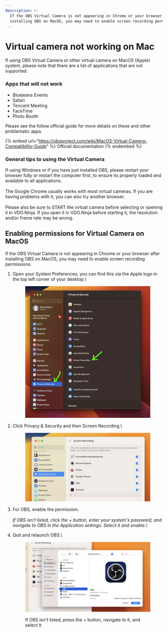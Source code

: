 ```yaml
---
description: >-
  If the OBS Virtual Camera is not appearing in Chrome or your browser after
  installing OBS on MacOS, you may need to enable screen recording permissions
---
```


# Virtual camera not working on Mac

If using OBS Virtual Camera or other virtual camera on MacOS (Apple) system, please note that there are a list of applications that are not supported.

### Apps that will **not** work

* Bluejeans Events
* Safari
* Tencent Meeting
* FaceTime
* Photo Booth

Please see the follow official guide for more details on these and other problematic apps.

{% embed url="https://obsproject.com/wiki/MacOS-Virtual-Camera-Compatibility-Guide" %}
Official documentation
{% endembed %}

### General tips to using the Virtual Camera

If using Windows or if you have just installed OBS, please restart your browser fully or restart the computer first, to ensure its properly loaded and available to all applications.\
\
The Google Chrome usually works with most virtual cameras. If you are having problems with it, you can also try another browser.\
\
Please also be sure to START the virtual camera before selecting or opening it in VDO.Ninja. If you open it in VDO.Ninja before starting it, the resolution and/or frame rate may be wrong.

## Enabling permissions for Virtual Camera on MacOS

If the OBS Virtual Camera is not appearing in Chrome or your browser after installing OBS on MacOS, you may need to enable screen recording permissions.

1.  Open your System Preferences; you can find this via the Apple logo in the top left corner of your desktop.\


    <figure><img src="../.gitbook/assets/image (5) (3).png" alt=""><figcaption></figcaption></figure>


2.  Click Privacy & Security and then Screen Recording.\


    <figure><img src="../.gitbook/assets/image (12).png" alt=""><figcaption></figcaption></figure>
3. For OBS, enable the permission.\
   \
   _If OBS isn't listed, click the + button, enter your system's password, and navigate to OBS in the Application settings. Select it and enable._\

4.  Quit and relaunch OBS.\


    <figure><img src="../.gitbook/assets/image (2).png" alt=""><figcaption><p>If OBS isn't listed, press the + button, navigate to it, and select it</p></figcaption></figure>
